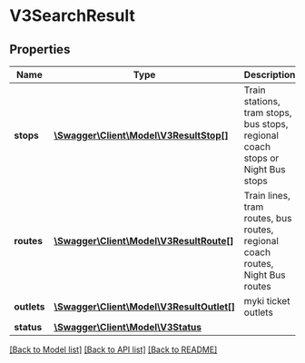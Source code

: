 # V3SearchResult

## Properties
Name | Type | Description | Notes
------------ | ------------- | ------------- | -------------
**stops** | [**\Swagger\Client\Model\V3ResultStop[]**](V3ResultStop.md) | Train stations, tram stops, bus stops, regional coach stops or Night Bus stops | [optional] 
**routes** | [**\Swagger\Client\Model\V3ResultRoute[]**](V3ResultRoute.md) | Train lines, tram routes, bus routes, regional coach routes, Night Bus routes | [optional] 
**outlets** | [**\Swagger\Client\Model\V3ResultOutlet[]**](V3ResultOutlet.md) | myki ticket outlets | [optional] 
**status** | [**\Swagger\Client\Model\V3Status**](V3Status.md) |  | [optional] 

[[Back to Model list]](../../README.md#documentation-for-models) [[Back to API list]](../../README.md#documentation-for-api-endpoints) [[Back to README]](../../README.md)

